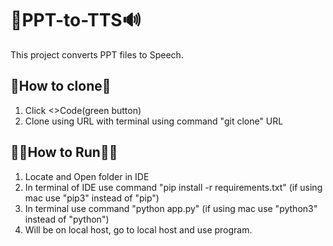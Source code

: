 # :file_folder:PPT-to-TTS:loud_sound:
This project converts PPT files to Speech.

## :open_file_folder:How to clone:open_file_folder:
1. Click <>Code(green button)
2. Clone using URL with terminal using command "git clone" URL

## :running_man:How to Run:running_woman:
1. Locate and Open folder in IDE
2. In terminal of IDE use command "pip install -r requirements.txt" (if using mac use "pip3" instead of "pip")
3. In terminal use command "python app.py" (if using mac use "python3" instead of "python")
4. Will be on local host, go to local host and use program.
